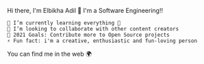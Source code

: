 Hi there, I'm Elbikha Adil 👋
I'm a Software Engineering!!

    🌱 I’m currently learning everything 🤣
    👯 I’m looking to collaborate with other content creators
    🥅 2021 Goals: Contribute more to Open Source projects
    ⚡ Fun fact: i'm a creative, enthusiastic and fun-loving person

You can find me in the web 🌍


